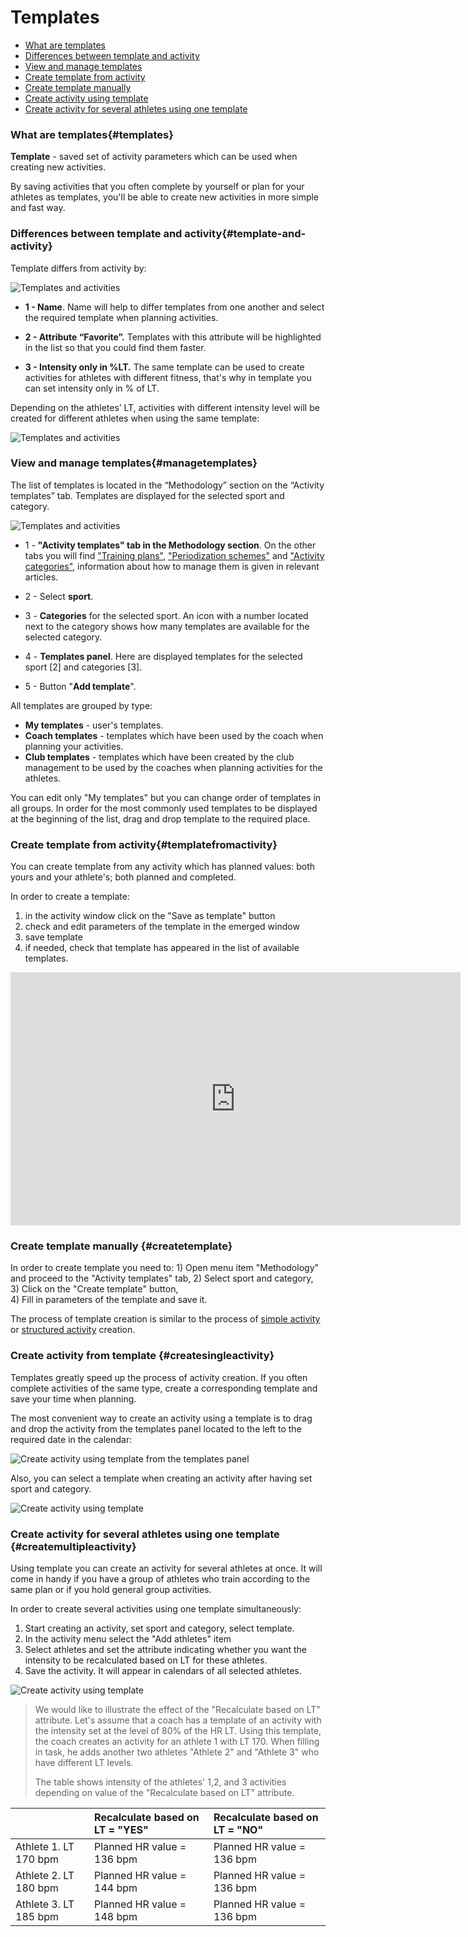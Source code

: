 # Templates

* [What are templates](#templates)
* [Differences between template and activity](#template-and-activity)
* [View and manage templates](#managetemplates)
* [Create template from activity](#templatefromactivity)
* [Create template manually](#createtemplate)
* [Create activity using template](#createsingleactivity)
* [Create activity for several athletes using one template](#createmultipleactivity)


### What are templates{#templates}

**Template** - saved set of activity parameters which can be used when creating new activities. 

By saving activities that you often complete by yourself or plan for your athletes as templates, you'll be able to create new activities in more simple and fast way. 

### Differences between template and activity{#template-and-activity}

Template differs from activity by: 

![Templates and activities](http://content.staminity.com/assets/images/_new/methodology/templates-view.png)

* **1 - Name**. Name will help to differ templates from one another and select the required template when planning activities.

* **2 - Attribute “Favorite”.** Templates with this attribute will be highlighted in the list so that you could find them faster. 

* **3 - Intensity only in %LT.** The same template can be used to create activities for athletes with different fitness, that's why in template you can set intensity only in % of LT. 

Depending on the athletes’ LT, activities with different intensity level will be created for different athletes when using the same template:  

![Templates and activities](http://content.staminity.com/assets/images/_new/methodology/template-and-activity.png)

### View and manage templates{#managetemplates}
The list of templates is located in the “Methodology” section on the “Activity templates” tab. Templates are displayed for the selected sport and category.

![Templates and activities](http://content.staminity.com/assets/images/_new/methodology/templates-navigation.png)

* 1 - **"Activity templates" tab in the Methodology section**. On the other tabs you will find ["Training plans"](/basics/training-plan.md), ["Periodization schemes"](/methodology/periodisation-schemes.md) and ["Activity categories"](/basics/categories.md), information about how to manage them is given in relevant articles.

* 2 - Select **sport**. 
* 3 - **Categories** for the selected sport. An icon with a number located next to the category shows how many templates are available for the selected category. 
* 4 - **Templates panel**. Here are displayed templates for the selected sport [2] and categories [3].
* 5 - Button "**Add template**".

All templates are grouped by type:
* **My templates** - user's templates. 
* **Coach templates** - templates which have been used by the coach when planning your activities.  
* **Club templates** - templates which have been created by the club management to be used by the coaches when planning activities for the athletes.

You can edit only "My templates" but you can change order of templates in all groups. 
In order for the most commonly used templates to be displayed at the beginning of the list, drag and drop template to the required place.


### Create template from activity{#templatefromactivity}

You can create template from any activity which has planned values: both yours and your athlete's; both planned and completed. 

In order to create a template:  
1) in the activity window click on the "Save as template" button  
2) check and edit parameters of the template in the emerged window  
3) save template
4) if needed, check that template has appeared in the list of available templates.

<iframe width="720" height="405" src="https://www.youtube.com/embed/eUqBAQs1LKA?rel=0" frameborder="0" allowfullscreen></iframe>


### Create template manually {#createtemplate}

In order to create template you need to: 
1\) Open menu item "Methodology" and proceed to the "Activity templates" tab,
2\) Select sport and category,  
3\) Click on the "Create template" button,  
4\) Fill in parameters of the template and save it.

The process of template creation is similar to the process of  [simple activity](/basics/create-plan-activity.md#planactivity) or [structured activity](/basics/create-plan-activity.md#structuredactivity) creation. 

### Create activity from template {#createsingleactivity}

Templates greatly speed up the process of activity creation. If you often complete activities of the same type, create a corresponding template and save your time when planning.

The most convenient way to create an activity using a template is to drag and drop the activity from the templates panel located to the left to the required date in the calendar:

![Create activity using template from the templates panel](https://content.staminity.com/assets/images/_new/activity/activity-create-from-template-ezgif.gif)


Also, you can select a template when creating an activity after having set sport and category. 

![Create activity using template](https://content.staminity.com/assets/images/_new/activity/activity-create-from-template-2-ezgif.gif)

### Create activity for several athletes using one template {#createmultipleactivity}

Using template you can create an activity for several athletes at once. It will come in handy if you have a group of athletes who train according to the same plan or if you hold general group activities. 

In order to create several activities using one template simultaneously:
1. Start creating an activity, set sport and category, select template.
2. In the activity menu select the "Add athletes" item
3. Select athletes and set the attribute indicating whether you want the intensity to be recalculated based on LT for these athletes.
4. Save the activity. It will appear in calendars of all selected athletes. 

![Create activity using template](https://content.staminity.com/assets/images/_new/methodology/activity-for-2-athletes.gif)


> We would like to illustrate the effect of the "Recalculate based on LT" attribute. Let's assume that a coach has a template of an activity with the intensity set at the level of 80% of the HR LT. Using this template, the coach creates an activity for an athlete 1 with LT 170. When filling in task, he adds another two athletes "Athlete 2" and "Athlete 3" who have different LT levels.  
>
> The table shows intensity of the athletes' 1,2, and 3 activities depending on value of the "Recalculate based on LT" attribute.

|  | Recalculate based on LT = "YES" | Recalculate based on LT  = "NO" |
| :--- | :--- | :--- |
| Athlete 1. LT 170 bpm| Planned HR value  = 136 bpm | Planned HR value = 136 bpm |
| Athlete 2. LT 180 bpm | Planned HR value = 144 bpm| Planned HR value = 136 bpm|
| Athlete 3. LT 185 bpm | Planned HR value = 148 bpm| Planned HR value = 136 bpm|